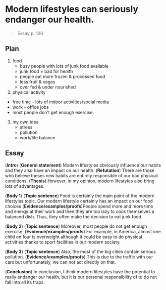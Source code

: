 # Modern lifestyles can seriously endanger our health.

> Essay p. 126

## Plan

1. food
   - busy people with lots of junk food available
   - junk food = bad for health
   - people eat more frozen & processed food
   - less fruit & veges
   - over fed & under nourished
2. physical activity
  - free time - lots of indoor activities/social media
  - work - office jobs
  - most people don't get enough exercise.
3. my own idea
   - stress
   - pollution
   - work/life balance

## Essay

(**Intro**) (**General statement**) Modern lifestyles obviously influence  our habits and they also have  an impact on our health.
(**Refutation**) There are those who believe theses new habits are entirely responsible of our bad physical conditions.
(**Thesis**) However, in my opinion, modern lifestyles also bring lots of advantages.

(**Body 1**) (**Topic sentence**) Food is certainly the main point of the modern lifestyles topic. Our modern lifestyle certainly has an impact on our food choices
(**Evidence/examples/proofs**)People spend more and more time and energy at their work and then they are too lazy to cook themselves a balanced dish. Thus, they often make the decision to eat junk food.

(**Body 2**) (**Topic sentence**) Moreover, most people do not get enough exercise.
(**Evidence/examples/proofs**) For example, in America, almost one child on four is overweight although it could be easy to do physical activities thanks to sport facilities in our modern society.

(**Body 3**) (**Topic sentence**) Also, the most of the big cities contain serious pollution.
(**Evidence/examples/proofs**) This is due to the traffic with our cars but unfortunately, we can not act directly on that.

(**Conclusion**) In conclusion, I think modern lifestyles have the potential to really endanger our health, but it is our personal responsibility of to do not fall into all its traps.

